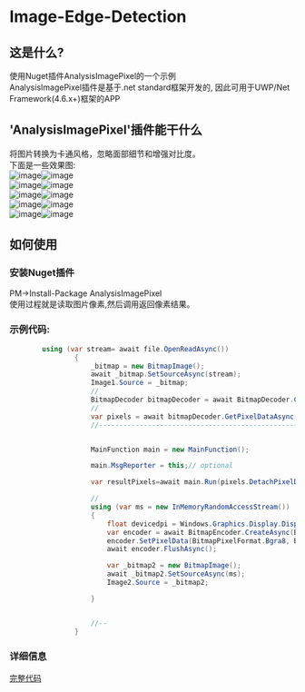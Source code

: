 # Image-Edge-Detection
## 这是什么?  
使用Nuget插件AnalysisImagePixel的一个示例  
AnalysisImagePixel插件是基于.net standard框架开发的, 因此可用于UWP/Net Framework(4.6.x+)框架的APP
## 'AnalysisImagePixel'插件能干什么
将图片转换为卡通风格，忽略面部细节和增强对比度。  
下面是一些效果图:  
![image](https://raw.githubusercontent.com/songshizhao/Image-Edge-Detection/master/CropImage/CropImage/samples/1.jpg)![image](https://raw.githubusercontent.com/songshizhao/Image-Edge-Detection/master/CropImage/CropImage/samples/1.1.jpg)  
![image](https://raw.githubusercontent.com/songshizhao/Image-Edge-Detection/master/CropImage/CropImage/samples/2.jpg)![image](https://raw.githubusercontent.com/songshizhao/Image-Edge-Detection/master/CropImage/CropImage/samples/2.1.jpg)  
![image](https://raw.githubusercontent.com/songshizhao/Image-Edge-Detection/master/CropImage/CropImage/samples/3.jpg)![image](https://raw.githubusercontent.com/songshizhao/Image-Edge-Detection/master/CropImage/CropImage/samples/3.1.jpg)  
![image](https://raw.githubusercontent.com/songshizhao/Image-Edge-Detection/master/CropImage/CropImage/samples/4.jpg)![image](https://raw.githubusercontent.com/songshizhao/Image-Edge-Detection/master/CropImage/CropImage/samples/4.1.jpg)  
![image](https://raw.githubusercontent.com/songshizhao/Image-Edge-Detection/master/CropImage/CropImage/samples/5.jpg)![image](https://raw.githubusercontent.com/songshizhao/Image-Edge-Detection/master/CropImage/CropImage/samples/5.1.jpg)  
## 如何使用
### 安装Nuget插件 
PM->Install-Package AnalysisImagePixel  
使用过程就是读取图片像素,然后调用返回像素结果。    
### 示例代码:
``` csharp
		using (var stream= await file.OpenReadAsync())
				{
					_bitmap = new BitmapImage();
					await _bitmap.SetSourceAsync(stream);
					Image1.Source = _bitmap;
					//
					BitmapDecoder bitmapDecoder = await BitmapDecoder.CreateAsync(stream);
					//
					var pixels = await bitmapDecoder.GetPixelDataAsync();
                    //----------------------------------------------------------


                    MainFunction main = new MainFunction();

                    main.MsgReporter = this;// optional

                    var resultPixels=await main.Run(pixels.DetachPixelData(), (int)bitmapDecoder.PixelWidth, (int)bitmapDecoder.PixelHeight);

                    //
                    using (var ms = new InMemoryRandomAccessStream())
					{
						float devicedpi = Windows.Graphics.Display.DisplayInformation.GetForCurrentView().LogicalDpi;
						var encoder = await BitmapEncoder.CreateAsync(BitmapEncoder.PngEncoderId, ms);
						encoder.SetPixelData(BitmapPixelFormat.Bgra8, BitmapAlphaMode.Ignore, bitmapDecoder.PixelWidth, bitmapDecoder.PixelHeight, devicedpi, devicedpi, resultPixels);
						await encoder.FlushAsync();

						var _bitmap2 = new BitmapImage();
						await _bitmap2.SetSourceAsync(ms);
						Image2.Source = _bitmap2;

					}


					//--
				}

```
### 详细信息
[完整代码](https://github.com/songshizhao/Image-Edge-Detection/blob/master/CropImage/CropImage/MainPage.xaml.cs "how to use")



